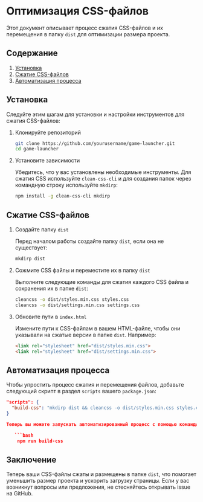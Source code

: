 # Оптимизация CSS-файлов

Этот документ описывает процесс сжатия CSS-файлов и их перемещения в папку `dist` для оптимизации размера проекта.

## Содержание

1. [Установка](#установка)
2. [Сжатие CSS-файлов](#сжатие-css-файлов)
3. [Автоматизация процесса](#автоматизация-процесса)

## Установка

Следуйте этим шагам для установки и настройки инструментов для сжатия CSS-файлов:

1. Клонируйте репозиторий

    ```bash
    git clone https://github.com/yourusername/game-launcher.git
    cd game-launcher
    ```

2. Установите зависимости

    Убедитесь, что у вас установлены необходимые инструменты. Для сжатия CSS используйте `clean-css-cli` и для создания папок через командную строку используйте `mkdirp`:

    ```bash
    npm install -g clean-css-cli mkdirp
    ```

## Сжатие CSS-файлов

1. Создайте папку `dist`

    Перед началом работы создайте папку `dist`, если она не существует:

    ```bash
    mkdirp dist
    ```

2. Сожмите CSS файлы и переместите их в папку `dist`

    Выполните следующие команды для сжатия каждого CSS файла и сохранения их в папке `dist`:

    ```bash
    cleancss -o dist/styles.min.css styles.css
    cleancss -o dist/settings.min.css settings.css
    ```

3. Обновите пути в `index.html`

    Измените пути к CSS-файлам в вашем HTML-файле, чтобы они указывали на сжатые версии в папке `dist`. Например:

    ```html
    <link rel="stylesheet" href="dist/styles.min.css">
    <link rel="stylesheet" href="dist/settings.min.css">
    ```

## Автоматизация процесса

Чтобы упростить процесс сжатия и перемещения файлов, добавьте следующий скрипт в раздел `scripts` вашего `package.json`:

```json
"scripts": {
  "build-css": "mkdirp dist && cleancss -o dist/styles.min.css styles.css && cleancss -o dist/settings.min.css settings.css"
}

Теперь вы можете запускать автоматизированный процесс с помощью команды:

   ```bash
    npm run build-css
   ```
## Заключение
Теперь ваши CSS-файлы сжаты и размещены в папке `dist`, что помогает уменьшить размер проекта и ускорить загрузку страницы. Если у вас возникнут вопросы или предложения, не стесняйтесь открывать issue на GitHub.   
